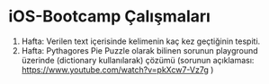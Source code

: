 # iOS-Bootcamp Çalışmaları

1. Hafta: Verilen text içerisinde kelimenin kaç kez geçtiğinin tespiti.
2. Hafta: Pythagores Pie Puzzle olarak bilinen sorunun playground üzerinde (dictionary kullanılarak) çözümü
   (sorunun açıklaması: https://www.youtube.com/watch?v=pkXcw7-Vz7g )
